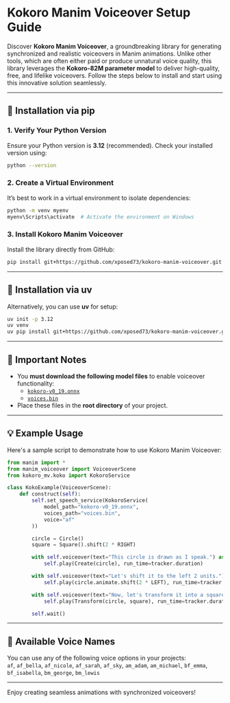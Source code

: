 # Kokoro Manim Voiceover Setup Guide

Discover **Kokoro Manim Voiceover**, a groundbreaking library for generating synchronized and realistic voiceovers in Manim animations. Unlike other tools, which are often either paid or produce unnatural voice quality, this library leverages the **Kokoro-82M parameter model** to deliver high-quality, free, and lifelike voiceovers. Follow the steps below to install and start using this innovative solution seamlessly.

---

## 🔧 Installation via pip

### 1. Verify Your Python Version  
Ensure your Python version is **3.12** (recommended). Check your installed version using:  
```bash
python --version
```

### 2. Create a Virtual Environment  
It’s best to work in a virtual environment to isolate dependencies:  
```bash
python -m venv myenv
myenv\Scripts\activate  # Activate the environment on Windows
```

### 3. Install Kokoro Manim Voiceover  
Install the library directly from GitHub:  
```bash
pip install git+https://github.com/xposed73/kokoro-manim-voiceover.git
```

---

## 🚀 Installation via uv  
Alternatively, you can use **uv** for setup:  
```bash
uv init -p 3.12
uv venv
uv pip install git+https://github.com/xposed73/kokoro-manim-voiceover.git
```

---

## 📂 Important Notes  
- You **must download the following model files** to enable voiceover functionality:
  - [`kokoro-v0_19.onnx`](https://github.com/thewh1teagle/kokoro-onnx/releases/download/model-files/kokoro-v0_19.onnx)
  - [`voices.bin`](https://github.com/thewh1teagle/kokoro-onnx/releases/download/model-files/voices.bin)
- Place these files in the **root directory** of your project.

---

## 💡 Example Usage

Here's a sample script to demonstrate how to use Kokoro Manim Voiceover:

```python
from manim import *
from manim_voiceover import VoiceoverScene
from kokoro_mv.koko import KokoroService

class KokoExample(VoiceoverScene):
    def construct(self):
        self.set_speech_service(KokoroService(
            model_path="kokoro-v0_19.onnx",
            voices_path="voices.bin",
            voice="af"
        ))

        circle = Circle()
        square = Square().shift(2 * RIGHT)

        with self.voiceover(text="This circle is drawn as I speak.") as tracker:
            self.play(Create(circle), run_time=tracker.duration)

        with self.voiceover(text="Let's shift it to the left 2 units.") as tracker:
            self.play(circle.animate.shift(2 * LEFT), run_time=tracker.duration)

        with self.voiceover(text="Now, let's transform it into a square.") as tracker:
            self.play(Transform(circle, square), run_time=tracker.duration)

        self.wait()
```

---

## 🎤 Available Voice Names  
You can use any of the following voice options in your projects:  
`af`, `af_bella`, `af_nicole`, `af_sarah`, `af_sky`, `am_adam`, `am_michael`, `bf_emma`, `bf_isabella`, `bm_george`, `bm_lewis`

---

Enjoy creating seamless animations with synchronized voiceovers!
